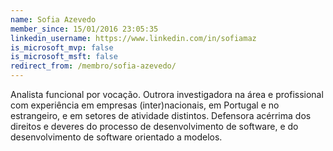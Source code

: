 ```yaml
---
name: Sofia Azevedo
member_since: 15/01/2016 23:05:35
linkedin_username: https://www.linkedin.com/in/sofiamaz
is_microsoft_mvp: false
is_microsoft_msft: false
redirect_from: /membro/sofia-azevedo/
---
```

Analista funcional por vocação. Outrora
 investigadora na área e profissional com experiência em empresas 
(inter)nacionais, em Portugal e no estrangeiro, e em setores de 
atividade distintos. Defensora acérrima dos direitos e deveres do 
processo de desenvolvimento de software, e do desenvolvimento de 
software orientado a modelos.